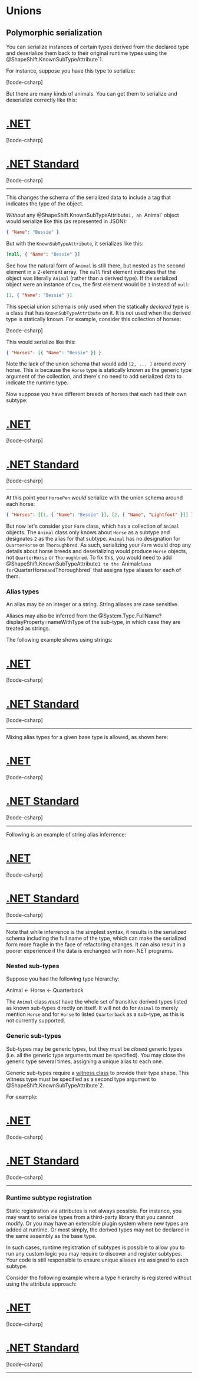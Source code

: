 # Unions

## Polymorphic serialization

You can serialize instances of certain types derived from the declared type and deserialize them back to their original runtime types using the @ShapeShift.KnownSubTypeAttribute`1.

For instance, suppose you have this type to serialize:

[!code-csharp[](../../samples/Unions.cs#Farm)]

But there are many kinds of animals.
You can get them to serialize and deserialize correctly like this:

# [.NET](#tab/net)

[!code-csharp[](../../samples/Unions.cs#FarmAnimalsNET)]

# [.NET Standard](#tab/netfx)

[!code-csharp[](../../samples/Unions.cs#FarmAnimalsNETFX)]

---

This changes the schema of the serialized data to include a tag that indicates the type of the object.

_Without_ any @ShapeShift.KnownSubTypeAttribute`1, an `Animal` object would serialize like this (as represented in JSON):

```json
{ "Name": "Bessie" }
```

But with the `KnownSubTypeAttribute`, it serializes like this:

```json
[null, { "Name": "Bessie" }]
```

See how the natural form of `Animal` is still there, but nested as the second element in a 2-element array.
The `null` first element indicates that the object was literally `Animal` (rather than a derived type).
If the serialized object were an instance of `Cow`, the first element would be `1` instead of `null`:

```json
[1, { "Name": "Bessie" }]
```

This special union schema is only used when the statically _declared_ type is a class that has `KnownSubTypeAttribute` on it.
It is _not_ used when the derived type is statically known. For example, consider this collection of horses:

[!code-csharp[](../../samples/Unions.cs#HorsePen)]

This would serialize like this:

```json
{ "Horses": [{ "Name": "Bessie" }] }
```

Note the lack of the union schema that would add `[2, ... ]` around every horse.
This is because the `Horse` type is statically known as the generic type argument of the collection, and there's no need to add serialized data to indicate the runtime type.

Now suppose you have different breeds of horses that each had their own subtype:

# [.NET](#tab/net)

[!code-csharp[](../../samples/Unions.cs#HorseBreedsNET)]

# [.NET Standard](#tab/netfx)

[!code-csharp[](../../samples/Unions.cs#HorseBreedsNETFX)]

---

At this point your `HorsePen` _would_ serialize with the union schema around each horse:

```json
{ "Horses": [[1, { "Name": "Bessie" }], [2, { "Name", "Lightfoot" }]] }
```

But now let's consider your `Farm` class, which has a collection of `Animal` objects.
The `Animal` class only knows about `Horse` as a subtype and designates `2` as the alias for that subtype.
`Animal` has no designation for `QuarterHorse` or `Thoroughbred`.
As such, serializing your `Farm` would drop any details about horse breeds and deserializing would produce `Horse` objects, not `QuarterHorse` or `Thoroughbred`.
To fix this, you would need to add @ShapeShift.KnownSubTypeAttribute`1 to the `Animal`class for`QuarterHorse`and`Thoroughbred` that assigns type aliases for each of them.

### Alias types

An alias may be an integer or a string.
String aliases are case sensitive.

Aliases may also be inferred from the @System.Type.FullName?displayProperty=nameWithType of the sub-type, in which case they are treated as strings.

The following example shows using strings:

# [.NET](#tab/net)

[!code-csharp[](../../samples/Unions.cs#StringAliasTypesNET)]

# [.NET Standard](#tab/netfx)

[!code-csharp[](../../samples/Unions.cs#StringAliasTypesNETFX)]

---

Mixing alias types for a given base type is allowed, as shown here:

# [.NET](#tab/net)

[!code-csharp[](../../samples/Unions.cs#MixedAliasTypesNET)]

# [.NET Standard](#tab/netfx)

[!code-csharp[](../../samples/Unions.cs#MixedAliasTypesNETFX)]

---

Following is an example of string alias inferrence:

# [.NET](#tab/net)

[!code-csharp[](../../samples/Unions.cs#InferredAliasTypesNET)]

# [.NET Standard](#tab/netfx)

[!code-csharp[](../../samples/Unions.cs#InferredAliasTypesNETFX)]

---

Note that while inferrence is the simplest syntax, it results in the serialized schema including the full name of the type, which can make the serialized form more fragile in the face of refactoring changes.
It can also result in a poorer experience if the data is exchanged with non-.NET programs.

### Nested sub-types

Suppose you had the following type hierarchy:

Animal <- Horse <- Quarterback

The `Animal` class _must_ have the whole set of transitive derived types listed as known sub-types directly on itself.
It will not do for `Animal` to merely mention `Horse` and for `Horse` to listed `Quarterback` as a sub-type, as this is not currently supported.

### Generic sub-types

Sub-types may be generic types, but they must be _closed_ generic types (i.e. all the generic type arguments must be specified).
You may close the generic type several times, assigning a unique alias to each one.

Generic sub-types require a [witness class](type-shapes.md#witness-classes) to provide their type shape.
This witness type must be specified as a second type argument to @ShapeShift.KnownSubTypeAttribute`2.

For example:

# [.NET](#tab/net)

[!code-csharp[](../../samples/Unions.cs#ClosedGenericSubTypesNET)]

# [.NET Standard](#tab/netfx)

[!code-csharp[](../../samples/Unions.cs#ClosedGenericSubTypesNETFX)]

---

### Runtime subtype registration

Static registration via attributes is not always possible.
For instance, you may want to serialize types from a third-party library that you cannot modify.
Or you may have an extensible plugin system where new types are added at runtime.
Or most simply, the derived types may not be declared in the same assembly as the base type.

In such cases, runtime registration of subtypes is possible to allow you to run any custom logic you may require to discover and register subtypes.
Your code is still responsible to ensure unique aliases are assigned to each subtype.

Consider the following example where a type hierarchy is registered without using the attribute approach:

# [.NET](#tab/net)

[!code-csharp[](../../samples/Unions.cs#RuntimeSubTypesNET)]

# [.NET Standard](#tab/netfx)

[!code-csharp[](../../samples/Unions.cs#RuntimeSubTypesNETFX)]

---
